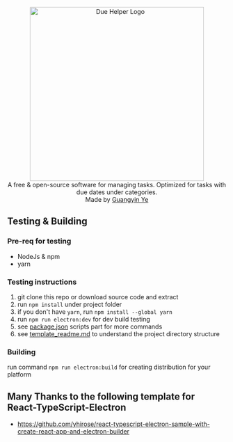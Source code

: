 <p align="center">
<img alt='Due Helper Logo' width="400"  src='https://s4.ax1x.com/2021/12/30/TWW1u6.png'/>
<br/>
<span>A free & open-source software for managing tasks. Optimized for tasks with due dates under categories.</span>
<br/>
<span>Made by <a href="https://github.com/BenjaminYe36">Guangyin Ye</a></span>
</p>

## Testing & Building
### Pre-req for testing

- NodeJs & npm
- yarn

### Testing instructions
1. git clone this repo or download source code and extract
2. run `npm install` under project folder
3. if you don't have `yarn`, run `npm install --global yarn`
4. run `npm run electron:dev` for dev build testing
5. see [package.json](https://github.com/BenjaminYe36/Due-Helper/blob/main/package.json) scripts part for more commands
6. see [template_readme.md](https://github.com/BenjaminYe36/Due-Helper/blob/main/template_readme.md) to understand the project directory structure

### Building
run command `npm run electron:build` for creating distribution for your platform

## Many Thanks to the following template for React-TypeScript-Electron

- https://github.com/yhirose/react-typescript-electron-sample-with-create-react-app-and-electron-builder
